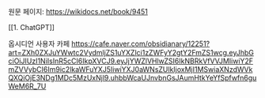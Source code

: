 

원문 페이지: https://wikidocs.net/book/9451

[[1. ChatGPT]]


옵시디언 사용자 카페
https://cafe.naver.com/obsidianary/12251?art=ZXh0ZXJuYWwtc2VydmljZS1uYXZlci1zZWFyY2gtY2FmZS1wcg.eyJhbGciOiJIUzI1NiIsInR5cCI6IkpXVCJ9.eyJjYWZlVHlwZSI6IkNBRkVfVVJMIiwiY2FmZVVybCI6Im9ic2lkaWFuYXJ5IiwiYXJ0aWNsZUlkIjoxMjI1MSwiaXNzdWVkQXQiOjE3NDg1MDc5MzUxNjl9.uhbbWcaUJnvbnGsJAumHtkYeYfSpfwfn6guWeM6R_7U
